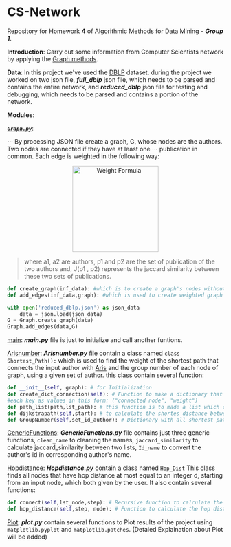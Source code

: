 # CS-Network
Repository for Homework __4__ of Algorithmic Methods for Data Mining - *__Group 1__*.


__Introduction__: Carry out some information from Computer Scientists network by applying the [Graph methods](https://networkx.github.io/).

__Data__: In this project we've used the [DBLP](http://dblp.uni-trier.de/) dataset. during the project we worked on two json file, *__full_dblp__* json file, which needs to be parsed and contains the entire network, and  *__reduced_dblp__* json file for testing and debugging, which needs to be parsed and contains a portion of the network.

__Modules__:

[*__`Graph.py`__*](https://github.com/AAbasinejad/CS-Network/blob/master/Graph.py): 

⋅⋅⋅ By processing JSON file create a graph, G, whose nodes are the authors. Two nodes are connected if they have at least one ⋅⋅⋅ publication in common. Each edge is weighted in the following way:
<d1>
<p align="center">
  <img src="https://latex.codecogs.com/gif.latex?w(a_1,a_2)&space;=&space;1&space;-&space;J(p_1,&space;p_2)" title="Weight Formula" width="200"/>
</p>
</d1>

> where a1, a2 are authors, p1 and p2 are the set of publication of the two authors and, J(p1 , p2) represents the jaccard similarity between these two sets of publications.
```python
def create_graph(inf_data): #which is to create a graph's nodes without edges, (this function must be called with a loaded #json dataset file as a argument)
def add_edges(inf_data,graph): #which is used to create weighted graph's edges, (this must be called with a loaded json #dataset and the results nodes of previous function, in following way:
```
``` python
with open('reduced_dblp.json') as json_data
    data = json.load(json_data)
G = Graph.create_graph(data)
Graph.add_edges(data,G)
```
[main](https://github.com/AAbasinejad/CS-Network/blob/master/main.py): *__main.py__* file is just to initialize and call another funtions.

[Arisnumber](https://github.com/AAbasinejad/CS-Network/blob/master/Arisnumber.py): *__Arisnumber.py__* file contain a class named `class Shortest_Path():` which is used to find the weight of the shortest path that connects the input author with [Aris](http://aris.me/) and the group number of each node of graph, using a given set of author. this class contain several function:
```python
def __init__(self, graph): # for Initialization
def create_dict_connection(self): # Function to make a dictionary that nodes appears as keys and tuples of connected nodes to 
#each key as values in this form: ("connected node", "weight")
def path_list(path,lst_path): # this function is to made a list which contain a path between each two connected node.
def dijkstrapath(self,start): # to calculate the shortes distance between an author and the others nodes, using heap.
def GroupNumber(self,set_id_author): # Dictionary with all shortest paths for the nodes of the input set.
```

[GenericFunctions](https://github.com/AAbasinejad/CS-Network/blob/master/GenericFunctions.py): *__GenericFunctions.py__* file contains just three generic functions, `clean_name` to cleaning the names, `jaccard_similarity` to calculate jaccard_similarity between two lists, `Id_name` to convert the author's id in corresponding author's name.

[Hopdistance](https://github.com/AAbasinejad/CS-Network/blob/master/Hopdistance.py): *__Hopdistance.py__* contain a class named `Hop_Dist` This class finds all nodes that have hop distance at most equal to an integer d, starting from an input node, which both given by the user. It also contain several functions:
```python
def connect(self,lst_node,step): # Recursive function to calculate the hop distance, when the number of step is more than 1
def hop_distance(self,step, node): # Function to calculate the hop distance of a specific input author for the 3 main situations
```


[Plot](https://github.com/AAbasinejad/CS-Network/blob/master/plot.py): *__plot.py__* contain several functions to Plot results of the project using `matplotlib.pyplot` and `matplotlib.patches`. (Detaied Explaination about Plot will be added)






